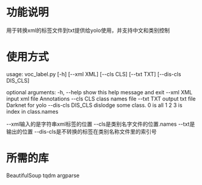 # 功能说明
  用于转换xml的标签文件到txt提供给yolo使用，并支持中文和类别控制

# 使用方式
usage: voc_label.py [-h] [--xml XML] [--cls CLS] [--txt TXT] [--dis-cls DIS_CLS]

optional arguments:
  -h, --help         show this help message and exit
  --xml XML          input xml file Annotations
  --cls CLS          class names file
  --txt TXT          output txt file Darknet for yolo
  --dis-cls DIS_CLS  dislodge some class. 0 is all 1 2 3 is index in class.names
  
  --xml输入的是字符串xml标签的位置 --cls是类别名字文件的位置.names --txt是输出的位置 --dis-cls是不转换的标签在类别名称文件里的索引号


# 所需的库
BeautifulSoup
tqdm
argparse
